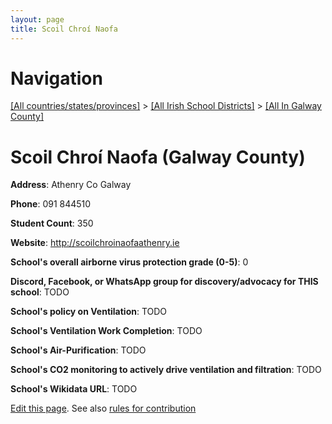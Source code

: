 ```yaml
---
layout: page
title: Scoil Chroí Naofa
---
```

# Navigation

[[All countries/states/provinces]](../../..) > [[All Irish School Districts]](../..) > [[All In Galway County]](..)

# Scoil Chroí Naofa (Galway County)

**Address**: Athenry Co Galway

**Phone**: 091 844510

**Student Count**: 350

**Website**: <http://scoilchroinaofaathenry.ie>

**School's overall airborne virus protection grade (0-5)**: 0

**Discord, Facebook, or WhatsApp group for discovery/advocacy for THIS school**: TODO

**School's policy on Ventilation**: TODO

**School's Ventilation Work Completion**: TODO

**School's Air-Purification**: TODO

**School's CO2 monitoring to actively drive ventilation and filtration**: TODO

**School's Wikidata URL**: TODO


[Edit this page](https://github.com/ventilate-schools/Ireland/edit/main/./Galway_County/Scoil_Chroí_Naofa.md). See also [rules for contribution](../../../contribution-rules/)